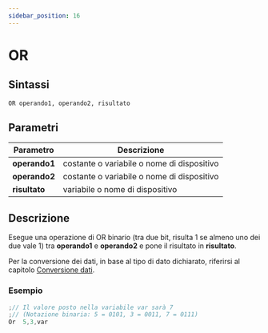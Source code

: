 ```yaml
---
sidebar_position: 16
---
```


# OR

## Sintassi

  ```
OR operando1, operando2, risultato
  ```

## Parametri
|Parametro              | Descrizione                                        |                
|-----------------------|----------------------------------------------------|
| **operando1**         | costante o variabile o nome di dispositivo         |   
| **operando2**         | costante o variabile o nome di dispositivo         |   
| **risultato**         | variabile o nome di dispositivo                    |         

## Descrizione
Esegue una operazione di OR binario (tra due bit, risulta 1 se almeno uno dei due vale 1) tra **operando1** e **operando2** e pone il risultato in **risultato**. 

Per la conversione dei dati, in base al tipo di dato dichiarato, riferirsi al capitolo [Conversione dati](Conversione-dati.md).

### Esempio

```c {3} showLineNumbers
;// Il valore posto nella variabile var sarà 7
;// (Notazione binaria: 5 = 0101, 3 = 0011, 7 = 0111)
Or	5,3,var
```